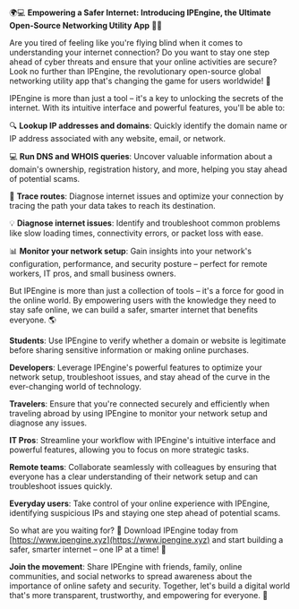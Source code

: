 🌍💻 **Empowering a Safer Internet: Introducing IPEngine, the Ultimate Open-Source Networking Utility App** 📡🔥

Are you tired of feeling like you're flying blind when it comes to understanding your internet connection? Do you want to stay one step ahead of cyber threats and ensure that your online activities are secure? Look no further than IPEngine, the revolutionary open-source global networking utility app that's changing the game for users worldwide! 🚀

IPEngine is more than just a tool – it's a key to unlocking the secrets of the internet. With its intuitive interface and powerful features, you'll be able to:

🔍 **Lookup IP addresses and domains**: Quickly identify the domain name or IP address associated with any website, email, or network.

💻 **Run DNS and WHOIS queries**: Uncover valuable information about a domain's ownership, registration history, and more, helping you stay ahead of potential scams.

📍 **Trace routes**: Diagnose internet issues and optimize your connection by tracing the path your data takes to reach its destination.

💡 **Diagnose internet issues**: Identify and troubleshoot common problems like slow loading times, connectivity errors, or packet loss with ease.

📊 **Monitor your network setup**: Gain insights into your network's configuration, performance, and security posture – perfect for remote workers, IT pros, and small business owners.

But IPEngine is more than just a collection of tools – it's a force for good in the online world. By empowering users with the knowledge they need to stay safe online, we can build a safer, smarter internet that benefits everyone. 🌎

**Students**: Use IPEngine to verify whether a domain or website is legitimate before sharing sensitive information or making online purchases.

**Developers**: Leverage IPEngine's powerful features to optimize your network setup, troubleshoot issues, and stay ahead of the curve in the ever-changing world of technology.

**Travelers**: Ensure that you're connected securely and efficiently when traveling abroad by using IPEngine to monitor your network setup and diagnose any issues.

**IT Pros**: Streamline your workflow with IPEngine's intuitive interface and powerful features, allowing you to focus on more strategic tasks.

**Remote teams**: Collaborate seamlessly with colleagues by ensuring that everyone has a clear understanding of their network setup and can troubleshoot issues quickly.

**Everyday users**: Take control of your online experience with IPEngine, identifying suspicious IPs and staying one step ahead of potential scams.

So what are you waiting for? 🎉 Download IPEngine today from [https://www.ipengine.xyz](https://www.ipengine.xyz) and start building a safer, smarter internet – one IP at a time! 🌟

**Join the movement**: Share IPEngine with friends, family, online communities, and social networks to spread awareness about the importance of online safety and security. Together, let's build a digital world that's more transparent, trustworthy, and empowering for everyone. 💪